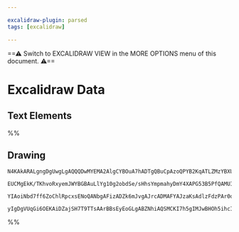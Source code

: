 ```yaml
---

excalidraw-plugin: parsed
tags: [excalidraw]

---
```

==⚠  Switch to EXCALIDRAW VIEW in the MORE OPTIONS menu of this document. ⚠==


# Excalidraw Data
## Text Elements
%%
## Drawing
```compressed-json
N4KAkARALgngDgUwgLgAQQQDwMYEMA2AlgCYBOuA7hADTgQBuCpAzoQPYB2KqATLZMzYBXUtiRoIACyhQ4zZAHoFAc0JRJQgEYA6bGwC2CgF7N6hbEcK4OCtptbErHALRY8RMpWdx8Q1TdIEfARcZgRmBShcZQUebTieGjoghH0EDihmbgBtAF1+CFw4OABlKKhxVFAwSHVUyogiZWkkmoZCBAoAIVxsAGtlUmEOYgBhNnw2Um4IAGIAM0Wl1shs

EUCMgEkK/TKhvoRxyemJWYBGBAuLlYg10g2obdSe/sHhsYmpmahyDmY4XAPG53B5PfQAMUI+HwZRgwRmgg8wPW6UeOz2bAOAHUSOpuHxwKsUVt0T9MQhYfCJIiSMj7qiwQAlYTNDjhLJoM78In0kmpADyAOwahg3DOAAZxdzbsS0alwZwoODcPooaLOdKQQydgqMiVCEZKjwpYSZby5foACpYKAAQSaXAkwXmUDpoNJgLt9zYFEkIWI3A4Qmhmtl

YIAoiNbd7ff6ZoChlRpcxsENoQANbgAFizADZk6mJvgAJrcADMAFYAJzaKsAdlzFdzPAr0qMbAM3GqbXoBCElTOhIAvqHzUz3mzmBz0EMhCMboMSPrDYHg/hpYuPscu4TIF0JgHTqMq8fj+DwStIIyEMpg4CZrNwwARZ/P88QYejh4Yg6CqDsP5VxDU04ECMxhGYABxUglwNSog2Atp5nINJrxGJhCA4ZQdxqSB0lwTRgkPVAfn7blViIOBuFIhB

yIgDgVUqGi6OEKAiDZajSH7T9TTsAArBBsEyEoGLgABZNhiAQSMCKI7h5gIMJwBHOh5ihcIuyHEAhyAA
```
%%